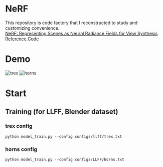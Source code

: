 # NeRF
This repository is code factory that I reconstructed to study and customizing convenience.  
[NeRF: Representing Scenes as Neural Radiance Fields for View Synthesis](https://arxiv.org/abs/2003.08934)
[Reference Code](https://github.com/yenchenlin/nerf-pytorch)  
# Demo  
![trex](https://github.com/Doyosae/NeRF/blob/main/save/trex.gif)
![horns](https://github.com/Doyosae/NeRF/blob/main/save/horns.gif)
# Start
## Training (for LLFF, Blender dataset)
### trex config
```
python model_train.py --config configs/llff/trex.txt
```
### horns config
```
python model_train.py --config configs/LLFF/horns.txt
```
